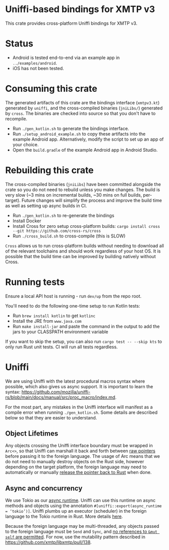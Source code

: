 # Uniffi-based bindings for XMTP v3

This crate provides cross-platform Uniffi bindings for XMTP v3.

# Status

- Android is tested end-to-end via an example app in `../examples/android`.
- iOS has not been tested.

# Consuming this crate

The generated artifacts of this crate are the bindings interface (`xmtpv3.kt`) generated by `uniffi`, and the cross-compiled binaries (`jniLibs/`) generated by `cross`. The binaries are checked into source so that you don't have to recompile.

- Run `./gen_kotlin.sh` to generate the bindings interface.
- Run `./setup_android_example.sh` to copy these artifacts into the example Android app. Alternatively, modify the script to set up an app of your choice.
- Open the `build.gradle` of the example Android app in Android Studio.

# Rebuilding this crate

The cross-compiled binaries (`jniLibs`) have been committed alongside the crate so you do not need to rebuild unless you make changes. The build is very slow (~3 mins on incremental builds, ~30 mins on full builds, per-target). Future changes will simplify the process and improve the build time as well as setting up async builds in CI.

- Run `./gen_kotlin.sh` to re-generate the bindings
- Install Docker
- Install Cross for zero setup cross-platform builds: `cargo install cross --git https://github.com/cross-rs/cross`
- Run `./cross_build.sh` to cross-compile (this is SLOW)

`Cross` allows us to run cross-platform builds without needing to download all of the relevant toolchains and should work regardless of your host OS. It is possible that the build time can be improved by building natively without Cross.

# Running tests

Ensure a local API host is running - run `dev/up` from the repo root.

You'll need to do the following one-time setup to run Kotlin tests:

- Run `brew install kotlin` to get `kotlinc`
- Install the JRE from `www.java.com`
- Run `make install-jar` and paste the command in the output to add the jars to your CLASSPATH environment variable

If you want to skip the setup, you can also run `cargo test -- --skip kts` to only run Rust unit tests. CI will run all tests regardless.

# Uniffi

We are using Uniffi with the latest procedural macros syntax where possible, which also gives us async support. It is important to learn the syntax: https://github.com/mozilla/uniffi-rs/blob/main/docs/manual/src/proc_macro/index.md.

For the most part, any mistakes in the Uniffi interface will manifest as a compile error when running `./gen_kotlin.sh`. Some details are described below so that they are easier to understand.

## Object Lifetimes

Any objects crossing the Uniffi interface boundary must be wrapped in `Arc<>`, so that Uniffi can marshall it back and forth between [raw pointers](https://mozilla.github.io/uniffi-rs/internals/object_references.html#lifetimes) before passing it to the foreign language. The usage of Arc means that we do not need to manually destroy objects on the Rust side, however depending on the target platform, the foreign language may need to automatically or manually [release the pointer back to Rust](https://mozilla.github.io/uniffi-rs/kotlin/lifetimes.html) when done.

## Async and concurrency

We use Tokio as our [async runtime](https://rust-lang.github.io/async-book/08_ecosystem/00_chapter.html). Uniffi can use this runtime on async methods and objects using the annotation `#[uniffi::export(async_runtime = ‘tokio’)]`. Uniffi plumbs up an executor (scheduler) in the foreign language to the Tokio runtime in Rust. More details [here](https://github.com/mozilla/uniffi-rs/blob/734050dbf1493ca92963f29bd3df49bb92bf7fb2/uniffi_core/src/ffi/rustfuture.rs#L11-L18).

Because the foreign language may be multi-threaded, any objects passed to the foreign language must be `Send` and `Sync`, and [no references to `&mut self` are permitted](https://mozilla.github.io/uniffi-rs/udl/interfaces.html#concurrent-access). For now, use the mutability pattern described in https://github.com/xmtp/libxmtp/pull/138.
